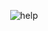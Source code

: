<div align="center">

![help](https://64.media.tumblr.com/ff52c793a9dc994c2cdda937fc814733/67ef60f3b6afafa4-30/s1280x1920/38151a279fc0ed1bb7b2d9fb86733546d287cc87.gifv)<br/>

